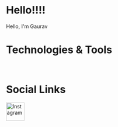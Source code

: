 # Hello!!!!
<div>
Hello,
I'm Gaurav <br>
</div>

# Technologies & Tools
<div>


<br>
</div>

# Social Links
<div>
<a href="https://www.instagram.com" target="_blank">
    <img height="50" title="Instagram" src="https://iconscout.com/lottie/instagram-4865722"/>
  </a>
</div>
